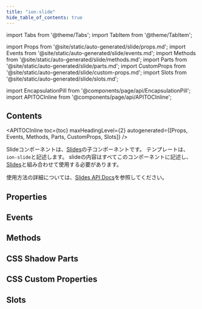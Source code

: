 ```yaml
---
title: "ion-slide"
hide_table_of_contents: true
---
```

import Tabs from '@theme/Tabs';
import TabItem from '@theme/TabItem';

import Props from '@site/static/auto-generated/slide/props.md';
import Events from '@site/static/auto-generated/slide/events.md';
import Methods from '@site/static/auto-generated/slide/methods.md';
import Parts from '@site/static/auto-generated/slide/parts.md';
import CustomProps from '@site/static/auto-generated/slide/custom-props.md';
import Slots from '@site/static/auto-generated/slide/slots.md';

<head>
  <title>ion-slide | Slide API Component for Ionic Framework Apps</title>
  <meta name="description" content="Slide is a child API component of Slides—written as ion-slide. Any slide content should be written in this component and used in conjunction with Slides." />
</head>

import EncapsulationPill from '@components/page/api/EncapsulationPill';
import APITOCInline from '@components/page/api/APITOCInline';



<h2 className="table-of-contents__title">Contents</h2>

<APITOCInline
  toc={toc}
  maxHeadingLevel={2}
  autogenerated={[Props, Events, Methods, Parts, CustomProps, Slots]}
/>



Slideコンポーネントは、[Slides](slides.md)の子コンポーネントです。
テンプレートは、`ion-slide`と記述します。
slideの内容はすべてこのコンポーネントに記述し、[Slides](slides.md)と組み合わせて使用する必要があります。

使用方法の詳細については、[Slides API Docs](slides.md)を参照してください。




## Properties
<Props />

## Events
<Events />

## Methods
<Methods />

## CSS Shadow Parts
<Parts />

## CSS Custom Properties
<CustomProps />

## Slots
<Slots />
